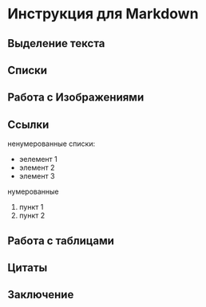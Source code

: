 # Инструкция для  Markdown

## Выделение текста

## Списки

## Работа с Изображениями

## Ссылки
ненумерованные списки:
* эелемент 1
* элемент 2
* элемент 3

нумерованные 
1. пункт 1
2. пункт 2


## Работа с таблицами

## Цитаты

## Заключение

